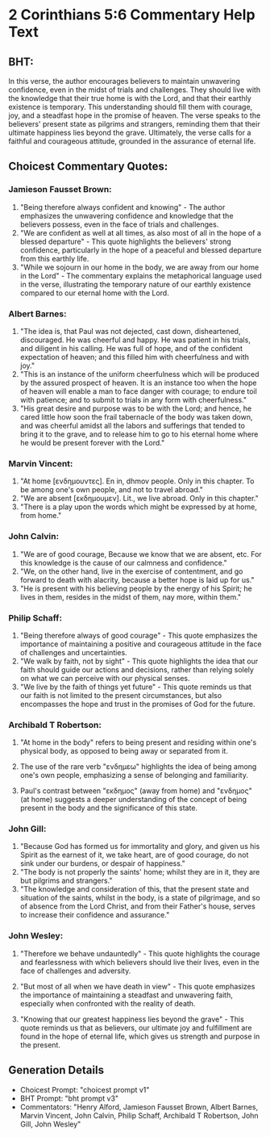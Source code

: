 # 2 Corinthians 5:6 Commentary Help Text

## BHT:
In this verse, the author encourages believers to maintain unwavering confidence, even in the midst of trials and challenges. They should live with the knowledge that their true home is with the Lord, and that their earthly existence is temporary. This understanding should fill them with courage, joy, and a steadfast hope in the promise of heaven. The verse speaks to the believers' present state as pilgrims and strangers, reminding them that their ultimate happiness lies beyond the grave. Ultimately, the verse calls for a faithful and courageous attitude, grounded in the assurance of eternal life.

## Choicest Commentary Quotes:
### Jamieson Fausset Brown:
1. "Being therefore always confident and knowing" - The author emphasizes the unwavering confidence and knowledge that the believers possess, even in the face of trials and challenges.
2. "We are confident as well at all times, as also most of all in the hope of a blessed departure" - This quote highlights the believers' strong confidence, particularly in the hope of a peaceful and blessed departure from this earthly life.
3. "While we sojourn in our home in the body, we are away from our home in the Lord" - The commentary explains the metaphorical language used in the verse, illustrating the temporary nature of our earthly existence compared to our eternal home with the Lord.

### Albert Barnes:
1. "The idea is, that Paul was not dejected, cast down, disheartened, discouraged. He was cheerful and happy. He was patient in his trials, and diligent in his calling. He was full of hope, and of the confident expectation of heaven; and this filled him with cheerfulness and with joy."
2. "This is an instance of the uniform cheerfulness which will be produced by the assured prospect of heaven. It is an instance too when the hope of heaven will enable a man to face danger with courage; to endure toil with patience; and to submit to trials in any form with cheerfulness."
3. "His great desire and purpose was to be with the Lord; and hence, he cared little how soon the frail tabernacle of the body was taken down, and was cheerful amidst all the labors and sufferings that tended to bring it to the grave, and to release him to go to his eternal home where he would be present forever with the Lord."

### Marvin Vincent:
1. "At home [ενδημουντες]. En in, dhmov people. Only in this chapter. To be among one's own people, and not to travel abroad."
2. "We are absent [εκδημουμεν]. Lit., we live abroad. Only in this chapter."
3. "There is a play upon the words which might be expressed by at home, from home."

### John Calvin:
1. "We are of good courage, Because we know that we are absent, etc. For this knowledge is the cause of our calmness and confidence."
2. "We, on the other hand, live in the exercise of contentment, and go forward to death with alacrity, because a better hope is laid up for us."
3. "He is present with his believing people by the energy of his Spirit; he lives in them, resides in the midst of them, nay more, within them."

### Philip Schaff:
1. "Being therefore always of good courage" - This quote emphasizes the importance of maintaining a positive and courageous attitude in the face of challenges and uncertainties.
2. "We walk by faith, not by sight" - This quote highlights the idea that our faith should guide our actions and decisions, rather than relying solely on what we can perceive with our physical senses.
3. "We live by the faith of things yet future" - This quote reminds us that our faith is not limited to the present circumstances, but also encompasses the hope and trust in the promises of God for the future.

### Archibald T Robertson:
1. "At home in the body" refers to being present and residing within one's physical body, as opposed to being away or separated from it. 

2. The use of the rare verb "ενδημεω" highlights the idea of being among one's own people, emphasizing a sense of belonging and familiarity. 

3. Paul's contrast between "εκδημος" (away from home) and "ενδημος" (at home) suggests a deeper understanding of the concept of being present in the body and the significance of this state.

### John Gill:
1. "Because God has formed us for immortality and glory, and given us his Spirit as the earnest of it, we take heart, are of good courage, do not sink under our burdens, or despair of happiness."
2. "The body is not properly the saints' home; whilst they are in it, they are but pilgrims and strangers."
3. "The knowledge and consideration of this, that the present state and situation of the saints, whilst in the body, is a state of pilgrimage, and so of absence from the Lord Christ, and from their Father's house, serves to increase their confidence and assurance."

### John Wesley:
1. "Therefore we behave undauntedly" - This quote highlights the courage and fearlessness with which believers should live their lives, even in the face of challenges and adversity.

2. "But most of all when we have death in view" - This quote emphasizes the importance of maintaining a steadfast and unwavering faith, especially when confronted with the reality of death.

3. "Knowing that our greatest happiness lies beyond the grave" - This quote reminds us that as believers, our ultimate joy and fulfillment are found in the hope of eternal life, which gives us strength and purpose in the present.


## Generation Details
- Choicest Prompt: "choicest prompt v1"
- BHT Prompt: "bht prompt v3"
- Commentators: "Henry Alford, Jamieson Fausset Brown, Albert Barnes, Marvin Vincent, John Calvin, Philip Schaff, Archibald T Robertson, John Gill, John Wesley"

